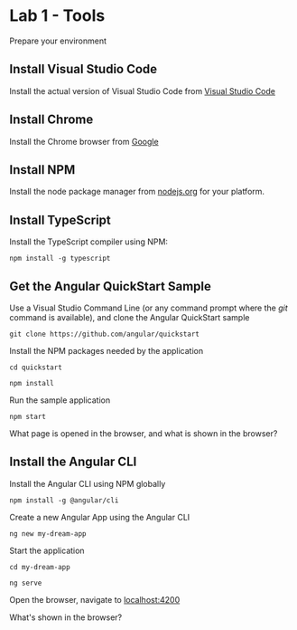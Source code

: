 # Lab 1 - Tools

Prepare your environment

## Install Visual Studio Code

Install the actual version of Visual Studio Code from [Visual Studio Code](https://code.visualstudio.com/)
    
## Install Chrome

Install the Chrome browser from [Google](google.com/chrome/)

## Install NPM

Install the node package manager from [nodejs.org](https://nodejs.org/en/download/) for your platform.

## Install TypeScript

Install the TypeScript compiler using NPM:

`npm install -g typescript`

## Get the Angular QuickStart Sample

Use a Visual Studio Command Line (or any command prompt where the *git* command is available), and clone the Angular QuickStart sample

`git clone https://github.com/angular/quickstart`

Install the NPM packages needed by the application

`cd quickstart`

`npm install`

Run the sample application

`npm start`

What page is opened in the browser, and what is shown in the browser?

## Install the Angular CLI

Install the Angular CLI using NPM globally

`npm install -g @angular/cli`

Create a new Angular App using the Angular CLI

`ng new my-dream-app`

Start the application

`cd my-dream-app`

`ng serve`

Open the browser, navigate to [localhost:4200](http://localhost:4200)

What's shown in the browser?
